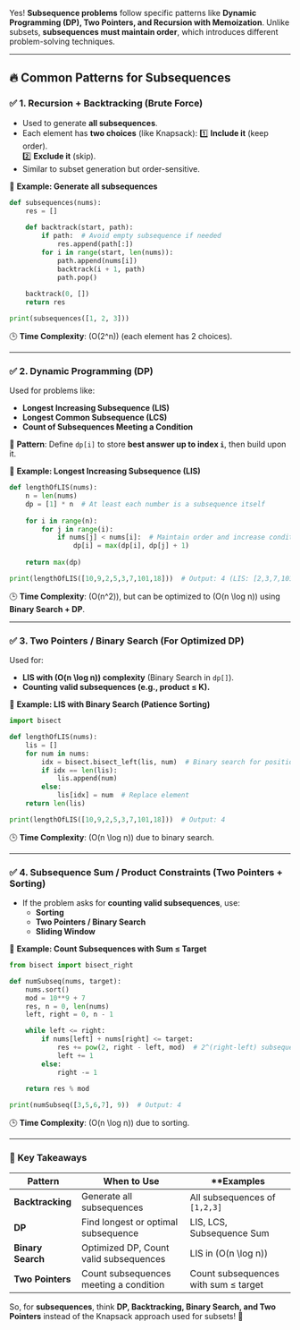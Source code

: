 Yes! **Subsequence problems** follow specific patterns like **Dynamic Programming (DP), Two Pointers, and Recursion with Memoization**. Unlike subsets, **subsequences must maintain order**, which introduces different problem-solving techniques.  

---

## 🔥 **Common Patterns for Subsequences**
### ✅ **1. Recursion + Backtracking (Brute Force)**
- Used to generate **all subsequences**.
- Each element has **two choices** (like Knapsack):
  1️⃣ **Include it** (keep order).  
  2️⃣ **Exclude it** (skip).  
- Similar to subset generation but order-sensitive.

🔹 **Example: Generate all subsequences**  
```python
def subsequences(nums):
    res = []
    
    def backtrack(start, path):
        if path:  # Avoid empty subsequence if needed
            res.append(path[:])
        for i in range(start, len(nums)):
            path.append(nums[i])
            backtrack(i + 1, path)
            path.pop()
    
    backtrack(0, [])
    return res

print(subsequences([1, 2, 3]))
```
🕒 **Time Complexity**: \(O(2^n)\) (each element has 2 choices).

---

### ✅ **2. Dynamic Programming (DP)**
Used for problems like:
- **Longest Increasing Subsequence (LIS)**
- **Longest Common Subsequence (LCS)**
- **Count of Subsequences Meeting a Condition**

📌 **Pattern**: Define `dp[i]` to store **best answer up to index `i`**, then build upon it.  

🔹 **Example: Longest Increasing Subsequence (LIS)**
```python
def lengthOfLIS(nums):
    n = len(nums)
    dp = [1] * n  # At least each number is a subsequence itself
    
    for i in range(n):
        for j in range(i):
            if nums[j] < nums[i]:  # Maintain order and increase condition
                dp[i] = max(dp[i], dp[j] + 1)
    
    return max(dp)

print(lengthOfLIS([10,9,2,5,3,7,101,18]))  # Output: 4 (LIS: [2,3,7,101])
```
🕒 **Time Complexity**: \(O(n^2)\), but can be optimized to \(O(n \log n)\) using **Binary Search + DP**.

---

### ✅ **3. Two Pointers / Binary Search (For Optimized DP)**
Used for:
- **LIS with \(O(n \log n)\) complexity** (Binary Search in `dp[]`).
- **Counting valid subsequences (e.g., product ≤ K).**

🔹 **Example: LIS with Binary Search (Patience Sorting)**
```python
import bisect

def lengthOfLIS(nums):
    lis = []  
    for num in nums:
        idx = bisect.bisect_left(lis, num)  # Binary search for position
        if idx == len(lis):
            lis.append(num)
        else:
            lis[idx] = num  # Replace element
    return len(lis)

print(lengthOfLIS([10,9,2,5,3,7,101,18]))  # Output: 4
```
🕒 **Time Complexity**: \(O(n \log n)\) due to binary search.

---

### ✅ **4. Subsequence Sum / Product Constraints (Two Pointers + Sorting)**
- If the problem asks for **counting valid subsequences**, use:
  - **Sorting**
  - **Two Pointers / Binary Search**
  - **Sliding Window**

🔹 **Example: Count Subsequences with Sum ≤ Target**
```python
from bisect import bisect_right

def numSubseq(nums, target):
    nums.sort()
    mod = 10**9 + 7
    res, n = 0, len(nums)
    left, right = 0, n - 1

    while left <= right:
        if nums[left] + nums[right] <= target:
            res += pow(2, right - left, mod)  # 2^(right-left) subsequences
            left += 1
        else:
            right -= 1
    
    return res % mod

print(numSubseq([3,5,6,7], 9))  # Output: 4
```
🕒 **Time Complexity**: \(O(n \log n)\) due to sorting.

---

### **🎯 Key Takeaways**
| **Pattern** | **When to Use** | **Examples |
|------------|---------------|------------|
| **Backtracking** | Generate all subsequences | All subsequences of `[1,2,3]` |
| **DP** | Find longest or optimal subsequence | LIS, LCS, Subsequence Sum |
| **Binary Search** | Optimized DP, Count valid subsequences | LIS in \(O(n \log n)\) |
| **Two Pointers** | Count subsequences meeting a condition | Count subsequences with sum ≤ target |

So, for **subsequences**, think **DP, Backtracking, Binary Search, and Two Pointers** instead of the Knapsack approach used for subsets! 🚀